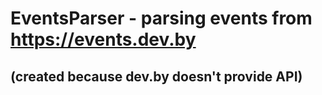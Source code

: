 # EventsParser - parsing events from https://events.dev.by

## (created because dev.by doesn't provide API)